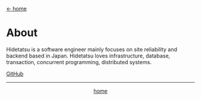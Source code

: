 [<- home](/)

# About

Hidetatsu is a software engineer mainly focuses on site reliability and backend based in Japan.
Hidetatsu loves infrastructure, database, transaction, concurrent programming, distributed systems.

[GitHub](https://github.com/dty1er)

---

<div style="text-align: center;">
  <a href="/">home</a>
</div>

